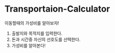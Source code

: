 # Transportaion-Calculator

이동할때의 가성비를 알아보자!

1. 출발지와 목적지를 입력한다.
2. 돈과 시간중 자신의 선호도를 선택한다.
3. 가성비를 알아본다!